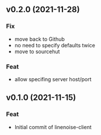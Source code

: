 ## v0.2.0 (2021-11-28)

### Fix

- move back to Github
- no need to specify defaults twice
- move to sourcehut

### Feat

- allow specifing server host/port

## v0.1.0 (2021-11-15)

### Feat

- Initial commit of linenoise-client
